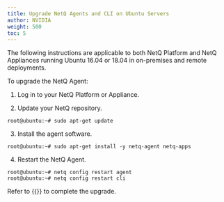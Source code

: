```yaml
---
title: Upgrade NetQ Agents and CLI on Ubuntu Servers
author: NVIDIA
weight: 500
toc: 5
---
```

The following instructions are applicable to both NetQ Platform and NetQ Appliances running Ubuntu 16.04 or 18.04 in on-premises and remote deployments.

To upgrade the NetQ Agent:

1. Log in to your NetQ Platform or Appliance.

2. Update your NetQ repository.

```
root@ubuntu:~# sudo apt-get update
```

3. Install the agent software.

```
root@ubuntu:~# sudo apt-get install -y netq-agent netq-apps
```

4. Restart the NetQ Agent.

```
root@ubuntu:~# netq config restart agent
root@ubuntu:~# netq config restart cli
```

Refer to {{<link title="Install and Configure the NetQ Agent on Ubuntu Servers">}} to complete the upgrade.
